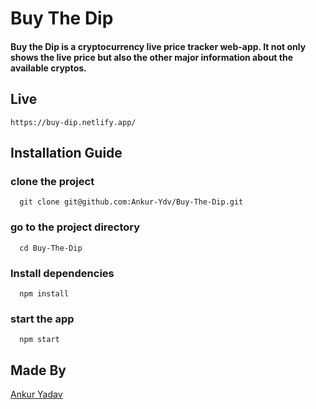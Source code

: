 # Buy The Dip
#### Buy the Dip is a cryptocurrency live price tracker web-app. It not only shows the live price but also the other major information about the available cryptos.

## Live
```
https://buy-dip.netlify.app/
```
## Installation Guide
### clone the project
```
  git clone git@github.com:Ankur-Ydv/Buy-The-Dip.git
```
### go to the project directory
```
  cd Buy-The-Dip
```
### Install dependencies
```
  npm install
```
### start the app
```
  npm start
```
## Made By
[Ankur Yadav](https://github.com/Ankur-Ydv)






